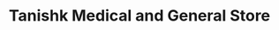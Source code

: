 ---
title: "Tanishk Medical and General Store"
url: /pune/tanishk-medical-and-general-store/
shop: Dorfladen
---